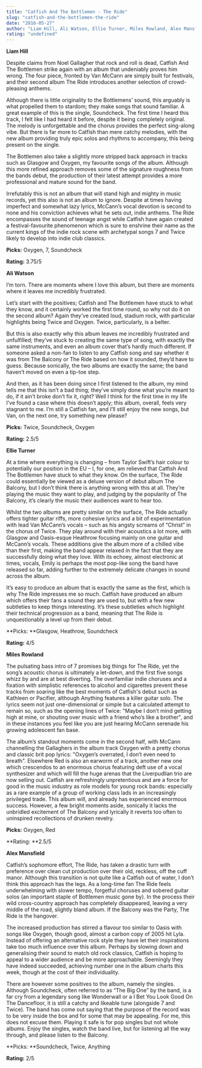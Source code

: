 ```yaml
---
title: "Catfish And The Bottlemen - The Ride"
slug: "catfish-and-the-bottlemen-the-ride"
date: "2016-05-27"
author: "Liam Hill, Ali Watson, Ellie Turner, Miles Rowland, Alex Mansfield"
rating: "undefined"
---
```


**Liam Hill**

Despite claims from Noel Gallagher that rock and roll is dead, Catfish And The Bottlemen strike again with an album that undeniably proves him wrong. The four piece, fronted by Van McCann are simply built for festivals, and their second album The Ride introduces another selection of crowd-pleasing anthems.

Although there is little originality to the Bottlemens’ sound, this arguably is what propelled them to stardom; they make songs that sound familiar. A great example of this is the single, Soundcheck. The first time I heard this track, I felt like I had heard it before, despite it being completely original. The melody is unforgettable and the chorus provides the perfect sing-along vibe. But there is far more to Catfish than mere catchy melodies, with the new album providing truly epic solos and rhythms to accompany, this being present on the single.

The Bottlemen also take a slightly more stripped back approach in tracks such as Glasgow and Oxygen, my favourite songs of the album. Although this more refined approach removes some of the signature roughness from the bands debut, the production of their latest attempt provides a more professional and mature sound for the band.

Irrefutably this is not an album that will stand high and mighty in music records, yet this also is not an album to ignore. Despite at times having imperfect and somewhat lazy lyrics, McCann’s vocal devotion is second to none and his conviction achieves what he sets out, indie anthems. The Ride encompasses the sound of teenage angst while Catfish have again created a festival-favourite phenomenon which is sure to enshrine their name as the current kings of the indie rock scene with archetypal songs 7 and Twice likely to develop into indie club classics.

**Picks:** Oxygen, 7, Soundcheck

**Rating:** 3.75/5

**Ali Watson**

I’m torn. There are moments where I love this album, but there are moments where it leaves me incredibly frustrated.

Let’s start with the positives; Catfish and The Bottlemen have stuck to what they know, and it certainly worked the first time round, so why not do it on the second album? Again they’ve created loud, stadium rock, with particular highlights being Twice and Oxygen. Twice, particularly, is a belter.

But this is also exactly why this album leaves me incredibly frustrated and unfulfilled; they’ve stuck to creating the same type of song, with exactly the same instruments, and even an album cover that’s hardly much different. If someone asked a non-fan to listen to any Catfish song and say whether it was from The Balcony or The Ride based on how it sounded, they’d have to guess. Because sonically, the two albums are exactly the same; the band haven’t moved on even a tip-toe step.

And then, as it has been doing since I first listened to the album, my mind tells me that this isn’t a bad thing; they’ve simply done what you’re meant to do, if it ain’t broke don’t fix it, right? Well I think for the first time in my life I’ve found a case where this doesn’t apply; this album, overall, feels very stagnant to me. I’m still a Catfish fan, and I’ll still enjoy the new songs, but Van, on the next one, try something new please?

**Picks:** Twice, Soundcheck, Oxygen

**Rating:** 2.5/5

**Ellie Turner**

At a time where everything is changing – from Taylor Swift’s hair colour to potentially our position in the EU – I, for one, am relieved that Catfish And The Bottlemen have stuck to what they know. On the surface, The Ride could essentially be viewed as a deluxe version of debut album The Balcony, but I don’t think there is anything wrong with this at all. They’re playing the music they want to play, and judging by the popularity of The Balcony, it’s clearly the music their audiences want to hear too.

Whilst the two albums are pretty similar on the surface, The Ride actually offers tighter guitar riffs, more cohesive lyrics and a bit of experimentation with lead Van McCann’s vocals – such as his angsty screams of “Christ” in the chorus of Twice. They play around with their acoustics a lot more, with Glasgow and Oasis-esque Heathrow focusing mainly on one guitar and McCann’s vocals. These additions give the album more of a chilled vibe than their first, making the band appear relaxed in the fact that they are successfully doing what they love. With its echoey, almost electronic at times, vocals, Emily is perhaps the most pop-like song the band have released so far, adding further to the extremely delicate changes in sound across the album.

It’s easy to produce an album that is exactly the same as the first, which is why The Ride impresses me so much. Catfish have produced an album which offers their fans a sound they are used to, but with a few new subtleties to keep things interesting. It’s these subtleties which highlight their technical progression as a band, meaning that The Ride is unquestionably a level up from their debut.

**Picks: **Glasgow, Heathrow, Soundcheck

**Rating:** 4/5

**Miles Rowland**

The pulsating bass intro of 7 promises big things for The Ride, yet the song’s acoustic chorus is ultimately a let-down, and the first five songs whizz by and are at best diverting. The overfamiliar indie choruses and a fixation with simplistic references to alcohol and cigarettes prevent these tracks from soaring like the best moments of Catfish's debut such as Kathleen or Pacifier, although Anything features a killer guitar solo. The lyrics seem not just one-dimensional or simple but a calculated attempt to remain so, such as the opening lines of Twice: "Maybe I don’t mind getting high at mine, or shouting over music with a friend who’s like a brother", and in these instances you feel like you are just hearing McCann serenade his growing adolescent fan base.

The album’s standout moments come in the second half, with McCann channelling the Gallaghers in the album track Oxygen with a pretty chorus and classic brit pop lyrics: "Oxygen’s overrated, I don’t even need to breath". Elsewhere Red is also an earworm of a track, another new one which crescendos to an enormous chorus featuring deft use of a vocal synthesizer and which will fill the huge arenas that the Liverpudlian trio are now selling out. Catfish are refreshingly unpretentious and are a force for good in the music industry as role models for young rock bands: especially as a rare example of a group of working class lads in an increasingly privileged trade. This album will, and already has experienced enormous success. However, a few bright moments aside, sonically it lacks the unbridled excitement of The Balcony and lyrically it reverts too often to uninspired recollections of drunken revelry.

**Picks:** Oxygen, Red

**Rating: **2.5/5

**Alex Mansfield**

Catfish’s sophomore effort, The Ride, has taken a drastic turn with preference over clean cut production over their old, reckless, off the cuff manor. Although this transition is not quite like a Catfish out of water, I don’t think this approach has the legs. As a long-time fan The Ride feels underwhelming with slower tempo, forgetful choruses and sobered guitar solos (an important staple of Bottlemen music gone by). In the process their wild cross-country approach has completely disappeared, leaving a very middle of the road, slightly bland album. If the Balcony was the Party, The Ride is the hangover.

The increased production has stirred a flavour too similar to Oasis with songs like Oxygen, though good, almost a carbon copy of 2005 hit Lyla. Instead of offering an alternative rock style they have let their inspirations take too much influence over this album. Perhaps by slowing down and generalising their sound to match old rock classics, Catfish is hoping to appeal to a wider audience and be more approachable. Seemingly they have indeed succeeded, achieving number one in the album charts this week, though at the cost of their individuality.

There are however some positives to the album, namely the singles. Although Soundcheck, often referred to as “The Big One” by the band, is a far cry from a legendary song like Wonderwall or a I Bet You Look Good On The Dancefloor, it is still a catchy and likeable tune (alongside 7 and Twice). The band has come out saying that the purpose of the record was to be very inside the box and for some that may be appealing. For me, this does not excuse them. Playing it safe is for pop singles but not whole albums. Enjoy the singles, watch the band live, but for listening all the way through, and please listen to the Balcony.

**Picks: **Soundcheck, Twice, Anything

**Rating:** 2/5
